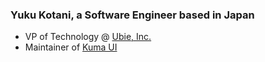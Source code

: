 ### Yuku Kotani, a Software Engineer based in Japan

- VP of Technology @ [Ubie, Inc.](https://company.ubiehealth.com/)
- Maintainer of [Kuma UI](https://github.com/kuma-ui/kuma-ui)
